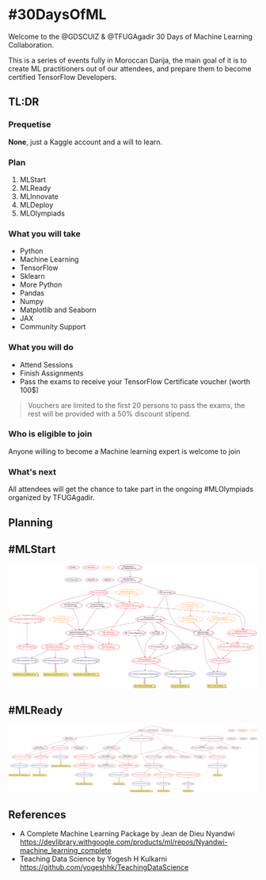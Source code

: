 # #30DaysOfML

Welcome to the @GDSCUIZ & @TFUGAgadir 30 Days of Machine Learning Collaboration.

This is a series of events fully in Moroccan Darija, the main goal of it is to create ML practitioners out of our attendees, and prepare them to become certified TensorFlow Developers.



## TL:DR

### Prequetise

**None**, just a Kaggle account and a will to learn.

### Plan

1. MLStart
1. MLReady
1. MLInnovate
1. MLDeploy
1. MLOlympiads

### What you will take

- Python
- Machine Learning
- TensorFlow
- Sklearn
- More Python
 - Pandas
 - Numpy
 - Matplotlib and Seaborn
 - JAX
- Community Support

### What you will do
- Attend Sessions
- Finish Assignments
- Pass the exams to receive your TensorFlow Certificate voucher (worth 100$) 

> Vouchers are limited to the first 20 persons to pass the exams, the rest will be provided with a 50% discount stipend.

### Who is eligible to join
Anyone willing to become a Machine learning expert is welcome to join

### What's next

All attendees will get the chance to take part in the ongoing #MLOlympiads organized by TFUGAgadir.

## Planning

## #MLStart
![mlstart](out/mlstart/MLStart.svg)

## #MLReady
![mlstart](out/mlready_roadmap/MLReady.svg)



## References
- A Complete Machine Learning Package by Jean de Dieu Nyandwi https://devlibrary.withgoogle.com/products/ml/repos/Nyandwi-machine_learning_complete
- Teaching Data Science by Yogesh H Kulkarni https://github.com/yogeshhk/TeachingDataScience